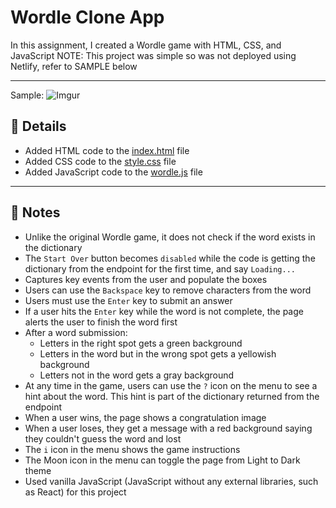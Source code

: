 # Wordle Clone App

In this assignment, I created a Wordle game with HTML, CSS, and JavaScript
NOTE: This project was simple so was not deployed using Netlify, refer to SAMPLE below

---

Sample:
![Imgur](https://i.imgur.com/VmHP3up.png)

## 📝 Details

- Added HTML code to the [index.html](./wordle/index.html) file
- Added CSS code to the [style.css](./wordle/style.css) file
- Added JavaScript code to the [wordle.js](./wordle/wordle.js) file

---

## :page_with_curl: Notes

- Unlike the original Wordle game, it does not check if the word exists in the dictionary
- The `Start Over` button becomes `disabled` while the code is getting the dictionary from the endpoint for the first time, and say `Loading...`
- Captures key events from the user and populate the boxes
- Users can use the `Backspace` key to remove characters from the word 
- Users must use the `Enter` key to submit an answer
- If a user hits the `Enter` key while the word is not complete, the page alerts the user to finish the word first
- After a word submission:
    - Letters in the right spot gets a green background
    - Letters in the word but in the wrong spot gets a yellowish background
    - Letters not in the word gets a gray background 
- At any time in the game, users can use the `?` icon on the menu to see a hint about the word. This hint is part of the dictionary returned from the endpoint
- When a user wins, the page shows a congratulation image
- When a user loses, they get a message with a red background saying they couldn't guess the word and lost
- The `i` icon in the menu shows the game instructions
- The Moon icon in the menu can toggle the page from Light to Dark theme
- Used vanilla JavaScript (JavaScript without any external libraries, such as React) for this project

